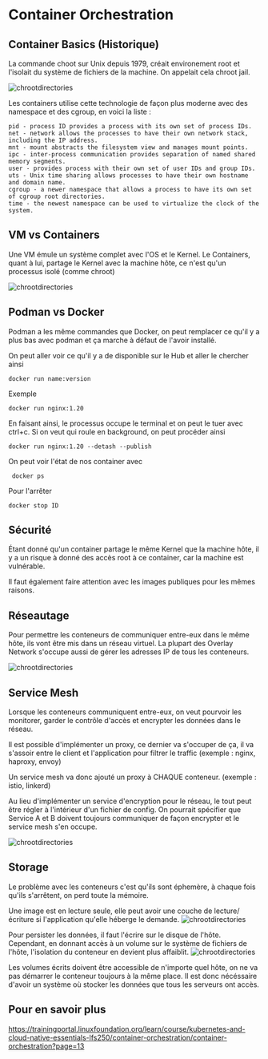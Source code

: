 # Container Orchestration

## Container Basics (Historique)

La commande choot sur Unix depuis 1979, créait environement root et l'isolait du système de fichiers de la machine. On appelait cela chroot jail.

![chrootdirectories](./res/chrootdirectories.png)

Les containers utilise cette technologie de façon plus moderne avec des namespace et des cgroup, en voici la liste :

    pid - process ID provides a process with its own set of process IDs.
    net - network allows the processes to have their own network stack, including the IP address.
    mnt - mount abstracts the filesystem view and manages mount points.
    ipc - inter-process communication provides separation of named shared memory segments.
    user - provides process with their own set of user IDs and group IDs.
    uts - Unix time sharing allows processes to have their own hostname and domain name.
    cgroup - a newer namespace that allows a process to have its own set of cgroup root directories.
    time - the newest namespace can be used to virtualize the clock of the system. 

## VM vs Containers

Une VM émule un système complet avec l'OS et le Kernel. Le Containers, quant à lui, partage le Kernel avec la machine hôte, ce n'est qu'un processus isolé (comme chroot)

![chrootdirectories](./res/TraditionalvsVirtualizedvsContainer.png)

## Podman vs Docker

Podman a les même commandes que Docker, on peut remplacer ce qu'il y a plus bas avec podman et ça marche à défaut de l'avoir installé.

On peut aller voir ce qu'il y a de disponible sur le Hub et aller le chercher ainsi

    docker run name:version

Exemple

    docker run nginx:1.20

En faisant ainsi, le processus occupe le terminal et on peut le tuer avec ctrl+c. Si on veut qui roule en background, on peut procéder ainsi

    docker run nginx:1.20 --detash --publish

On peut voir l'état de nos container avec

     docker ps

Pour l'arrêter

    docker stop ID

## Sécurité

Étant donné qu'un container partage le même Kernel que la machine hôte, il y a un risque à donné des accès root à ce container, car la machine est vulnérable. 

Il faut également faire attention avec les images publiques pour les mêmes raisons.

## Réseautage

Pour permettre les conteneurs de communiquer entre-eux dans le même hôte, ils vont être mis dans un réseau virtuel. La plupart des Overlay Network s'occupe aussi de gérer les adresses IP de tous les conteneurs.

![chrootdirectories](./res/Routingbetweenhostsandcontainers.png)

## Service Mesh

Lorsque les conteneurs communiquent entre-eux, on veut pourvoir les monitorer, garder le contrôle d'accès et encrypter les données dans le réseau.

Il est possible d'implémenter un proxy, ce dernier va s'occuper de ça, il va s'assoir entre le client et l'application pour filtrer le traffic (exemple : nginx, haproxy, envoy)

Un service mesh va donc ajouté un proxy à CHAQUE conteneur. (exemple : istio, linkerd)

Au lieu d'implémenter un service d'encryption pour le réseau, le tout peut être régler à l'intérieur d'un fichier de config. On pourrait spécifier que Service A et B doivent toujours communiquer de façon encrypter et le service mesh s'en occupe.

![chrootdirectories](./res/Istioarchitecture.png)

## Storage

Le problème avec les conteneurs c'est qu'ils sont éphemère, à chaque fois qu'ils s'arrêtent, on perd toute la mémoire. 

Une image est en lecture seule, elle peut avoir une couche de lecture/écriture si l'application qu'elle héberge le demande.
![chrootdirectories](./res/ContainerLayers.png)


 Pour persister les données, il faut l'écrire sur le disque de l'hôte. Cependant, en donnant accès  à un volume sur le système de fichiers de l'hôte, l'isolation du conteneur en devient plus affaiblit.
 ![chrootdirectories](./res/Dataissharedbetweentwocontainersonthesamehost.png)

 Les volumes écrits doivent être accessible de n'importe quel hôte, on ne va pas démarrer le conteneur toujours à la même place. Il est donc nécéssaire d'avoir un système où stocker les données que tous les serveurs ont accès.

 ## Pour en savoir plus

 https://trainingportal.linuxfoundation.org/learn/course/kubernetes-and-cloud-native-essentials-lfs250/container-orchestration/container-orchestration?page=13
 
